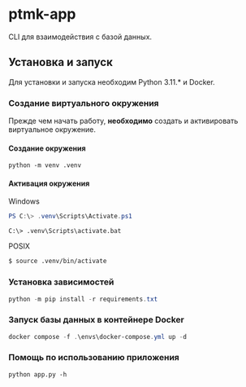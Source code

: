 # ptmk-app

CLI для взаимодействия с базой данных.

## Установка и запуск

Для установки и запуска необходим Python 3.11.* и Docker.

### Создание виртуального окружения

Прежде чем начать работу, **необходимо** создать и активировать виртуальное окружение.

#### Создание окружения
```
python -m venv .venv
```

#### Активация окружения

Windows
```PowerShell
PS C:\> .venv\Scripts\Activate.ps1
```
```cmd.exe
C:\> .venv\Scripts\activate.bat
```
POSIX
```bash
$ source .venv/bin/activate
```

### Установка зависимостей

```PowerShell
python -m pip install -r requirements.txt
```

### Запуск базы данных в контейнере Docker

```PowerShell
docker compose -f .\envs\docker-compose.yml up -d
```

### Помощь по использованию приложения

```
python app.py -h
```
